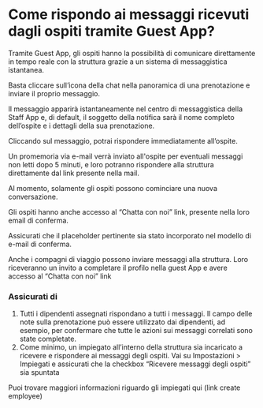 # Come rispondo ai messaggi ricevuti dagli ospiti tramite Guest App?

Tramite Guest App, gli ospiti hanno la possibilità di comunicare direttamente in tempo reale con la struttura grazie a un sistema di messaggistica istantanea.

Basta cliccare sull’icona della chat nella panoramica di una prenotazione e inviare il proprio messaggio.

Il messaggio apparirà istantaneamente nel centro di messaggistica della Staff App e, di default, il soggetto della notifica sarà il nome completo dell’ospite e i dettagli della sua prenotazione.

Cliccando sul messaggio, potrai rispondere immediatamente all’ospite.

Un promemoria via e-mail verrà inviato all'ospite per eventuali messaggi non letti dopo 5 minuti, e loro potranno rispondere alla struttura direttamente dal link presente nella mail.

Al momento, solamente gli ospiti possono cominciare una nuova conversazione.

Gli ospiti hanno anche accesso al “Chatta con noi” link, presente nella loro email di conferma.

Assicurati che il placeholder pertinente sia stato incorporato nel modello di e-mail di conferma. 

Anche i compagni di viaggio possono inviare messaggi alla struttura. Loro riceveranno un invito a completare il profilo nella guest App e avere accesso al “Chatta con noi” link

### Assicurati di

1. Tutti i dipendenti assegnati rispondano a tutti i messaggi.
    Il campo delle note sulla prenotazione può essere utilizzato dai dipendenti, ad esempio, per confermare che tutte le azioni sui messaggi correlati sono state completate.
2. Come minimo, un impiegato all’interno della struttura sia incaricato a ricevere e rispondere ai messaggi degli ospiti. Vai su Impostazioni > Impiegati e assicurati che la checkbox “Ricevere messaggi degli ospiti” sia spuntata

Puoi trovare maggiori informazioni riguardo gli impiegati qui (link create employee)
